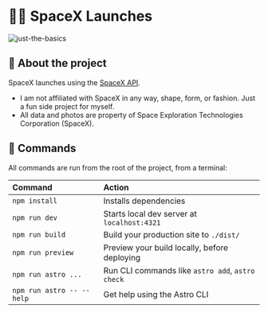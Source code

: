 # 🧑‍🚀 SpaceX Launches 

![just-the-basics](https://camo.githubusercontent.com/20fb7881149da5c31638ed493bc3718db7c93e3b30cf095af44da2256a63b62c/68747470733a2f2f6c6976652e737461746963666c69636b722e636f6d2f36353533352f34393138353134393132325f333766356335326534335f6b2e6a7067)

## 🚀 About the project

SpaceX launches using the [SpaceX API](https://github.com/r-spacex/SpaceX-API).

- I am not affiliated with SpaceX in any way, shape, form, or fashion. Just a fun side project for myself.
- All data and photos are property of Space Exploration Technologies Corporation (SpaceX).

## 🧞 Commands

All commands are run from the root of the project, from a terminal:

| Command                   | Action                                           |
| :------------------------ | :----------------------------------------------- |
| `npm install`             | Installs dependencies                            |
| `npm run dev`             | Starts local dev server at `localhost:4321`      |
| `npm run build`           | Build your production site to `./dist/`          |
| `npm run preview`         | Preview your build locally, before deploying     |
| `npm run astro ...`       | Run CLI commands like `astro add`, `astro check` |
| `npm run astro -- --help` | Get help using the Astro CLI                     |